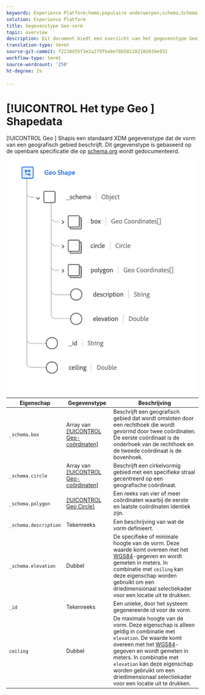 ```yaml
---
keywords: Experience Platform;home;populaire onderwerpen;schema;Schema;XDM;velden;schema's;Schemas;geo;geo vorm;datatype;data-type;gegevenstype;
solution: Experience Platform
title: Gegevenstype Geo-vorm
topic: overview
description: Dit document biedt een overzicht van het gegevenstype Geo Shape XDM.
translation-type: tm+mt
source-git-commit: f2238d35f3e2a279fbe8ef8b581282102039e932
workflow-type: tm+mt
source-wordcount: '250'
ht-degree: 1%

---
```



# [!UICONTROL Het type Geo ] Shapedata

[!UICONTROL Geo ] Shapis een standaard XDM gegevenstype dat de vorm van een geografisch gebied beschrijft. Dit gegevenstype is gebaseerd op de openbare specificatie die op [schema.org](https://schema.org/GeoShape) wordt gedocumenteerd.

<img src="../images/data-types/geo-shape.png" width="500" /><br />

| Eigenschap | Gegevenstype | Beschrijving |
| --- | --- | --- |
| `_schema.box` | Array van [[!UICONTROL Geo-coördinaten]](./geo-coordinates.md) | Beschrijft een geografisch gebied dat wordt omsloten door een rechthoek die wordt gevormd door twee coördinaten. De eerste coördinaat is de onderhoek van de rechthoek en de tweede coördinaat is de bovenhoek. |
| `_schema.circle` | Array van [[!UICONTROL Geo-coördinaten]](./geo-coordinates.md) | Beschrijft een cirkelvormig gebied met een specifieke straal gecentreerd op een geografische coördinaat. |
| `_schema.polygon` | [[!UICONTROL Geo Circle]](./geo-circle.md) | Een reeks van vier of meer coördinaten waarbij de eerste en laatste coördinaten identiek zijn. |
| `_schema.description` | Tekenreeks | Een beschrijving van wat de vorm definieert. |
| `_schema.elevation` | Dubbel | De specifieke of minimale hoogte van de vorm. Deze waarde komt overeen met het [WGS84](http://gisgeography.com/wgs84-world-geodetic-system/)-gegeven en wordt gemeten in meters. In combinatie met `ceiling` kan deze eigenschap worden gebruikt om een driedimensionaal selectiekader voor een locatie uit te drukken. |
| `_id` | Tekenreeks | Een unieke, door het systeem gegenereerde id voor de vorm. |
| `ceiling` | Dubbel | De maximale hoogte van de vorm. Deze eigenschap is alleen geldig in combinatie met `elevation`. De waarde komt overeen met het [WGS84](http://gisgeography.com/wgs84-world-geodetic-system/)-gegeven en wordt gemeten in meters. In combinatie met `elevation` kan deze eigenschap worden gebruikt om een driedimensionaal selectiekader voor een locatie uit te drukken. |

